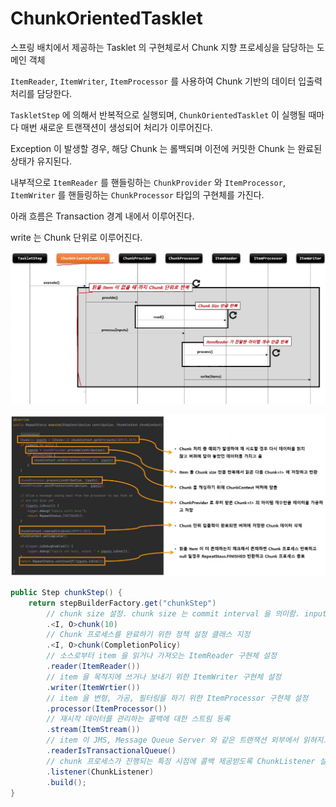 # ChunkOrientedTasklet

스프링 배치에서 제공하는 Tasklet 의 구현체로서 Chunk 지향 프로세싱을 담당하는 도메인 객체

`ItemReader`, `ItemWriter`, `ItemProcessor` 를 사용하여 Chunk 기반의 데이터 입출력 처리를 담당한다.

`TaskletStep` 에 의해서 반복적으로 실행되며, `ChunkOrientedTasklet` 이 실행될 때마다 매번 새로운 트랜잭션이 생성되어 처리가 이루어진다.

Exception 이 발생할 경우, 해당 Chunk 는 롤백되며 이전에 커밋한 Chunk 는 완료된 상태가 유지된다.

내부적으로 `ItemReader` 를 핸들링하는 `ChunkProvider` 와 `ItemProcessor`, `ItemWriter`  를 핸들링하는 `ChunkProcessor` 타입의 구현체를 가진다.

아래 흐름은 Transaction 경계 내에서 이루어진다.

write 는 Chunk 단위로 이루어진다.

![chunk-oriented-flow](./imgs/chunk-oriented-flow.jpg)

![chunk-oriented-inner](./imgs/chunk-oriented-inner.jpg)


```java
public Step chunkStep() {
    return stepBuilderFactory.get("chunkStep")
        // chunk size 설정. chunk size 는 commit interval 을 의미함. input, output 제네릭타입 설정
        .<I, O>chunk(10)
        // Chunk 프로세스를 완료하기 위한 정책 설정 클래스 지정
        .<I, O>chunk(CompletionPolicy)
        // 소스로부터 item 을 읽거나 가져오는 ItemReader 구현체 설정
        .reader(ItemReader())
        // item 을 목적지에 쓰거나 보내기 위한 ItemWriter 구현체 설정
        .writer(ItemWrtier())
        // item 을 변형, 가공, 필터링을 하기 위한 ItemProcessor 구현체 설정
        .processor(ItemProcessor())
        // 재시작 데이터를 관리하는 콜백에 대한 스트림 등록
        .stream(ItemStream())
        // item 이 JMS, Message Queue Server 와 같은 트랜잭션 외부에서 읽혀지고 캐시할 것인지 여부, 기본값은 false
        .readerIsTransactionalQueue()
        // chunk 프로세스가 진행되는 특정 시점에 콜백 제공받도록 ChunkListener 설정
        .listener(ChunkListener)
        .build();
}
```